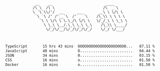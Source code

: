<div align="center">
<pre><code>
 __    __                        ____      
/\ \  /\ \                      /\  _`\    
\ `\`\\/'/  __      ___       __\ \ \/\ \  
 `\ `\ /' /'__`\  /' _ `\    /\_\\ \ \ \ \ 
   `\ \ \/\ \ \.\_/\ \/\ \   \/_/_\ \ \_\ \
     \ \_\ \__/.\_\ \_\ \_\    /\_\\ \____/
      \/_/\/__/\/_/\/_/\/_/    \/_/ \/___/ 
                                           

</code></pre>

<!--START_SECTION:waka-->

```txt
TypeScript       15 hrs 43 mins  OOOOOOOOOOOOOOOOOOOOO0...   87.11 %
JavaScript       48 mins         O........................   04.44 %
JSON             34 mins         0........................   03.15 %
CSS              16 mins         o........................   01.50 %
Docker           16 mins         o........................   01.50 %
```

<!--END_SECTION:waka-->
